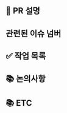 ## 📝 PR 설명

<!-- PR 설명 -->

## 관련된 이슈 넘버

<!-- close #1 -->

## ✅ 작업 목록

<!-- 이슈 작업한 내용 -->

## 📚 논의사항

<!-- 이 PR에서 더 논의할 사항 혹은 리뷰어에게 확인 요청하고 싶은 부분 기재 -->

## 📚 ETC

<!-- Screenshot, References 기재 -->
